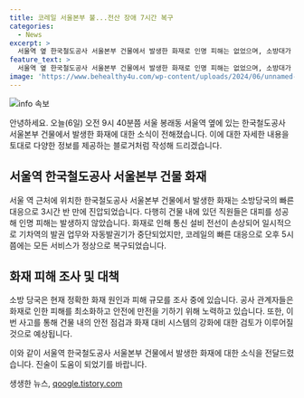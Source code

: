 ```yaml
---
title: 코레일 서울본부 불...전산 장애 7시간 복구
categories:
  - News
excerpt: >
  서울역 옆 한국철도공사 서울본부 건물에서 발생한 화재로 인명 피해는 없었으며, 소방대가 3시간 반 만에 불을 껐습니다. 30여 명의 직원들은 대피하여 안전했고, 전국 기차역의 일부 업무는 일시 중단됐으나 코레일은 7시간 20분 후에 복구 작업을 완료하고 정상 운영에 돌입했습니다. 소방당국은 원인과 피해 규모를 조사 중이며, 뉴스로 제보하고 싶은 소식은 YTN 카카오톡 채널 추가 또는 연락처로 알려주세요. (요약문 150자)
feature_text: >
  서울역 옆 한국철도공사 서울본부 건물에서 발생한 화재로 인명 피해는 없었으며, 소방대가 3시간 반 만에 불을 껐습니다. 30여 명의 직원들은 대피하여 안전했고, 전국 기차역의 일부 업무는 일시 중단됐으나 코레일은 7시간 20분 후에 복구 작업을 완료하고 정상 운영에 돌입했습니다. 소방당국은 원인과 피해 규모를 조사 중이며, 뉴스로 제보하고 싶은 소식은 YTN 카카오톡 채널 추가 또는 연락처로 알려주세요. (요약문 150자)
image: 'https://www.behealthy4u.com/wp-content/uploads/2024/06/unnamed-file.png'
---
```


<p><img src="https://www.behealthy4u.com/wp-content/uploads/2024/06/unnamed-file.png" alt="info 속보" /></p>

<p>안녕하세요. 오늘(6일) 오전 9시 40분쯤 서울 봉래동 서울역 옆에 있는 한국철도공사 서울본부 건물에서 발생한 화재에 대한 소식이 전해졌습니다. 이에 대한 자세한 내용을 토대로 다양한 정보를 제공하는 블로거처럼 작성해 드리겠습니다.</p>

<h2 data-ke-size="size26">서울역 한국철도공사 서울본부 건물 화재</h2>

<p data-ke-size="size16">서울 역 근처에 위치한 한국철도공사 서울본부 건물에서 발생한 화재는 소방당국의 빠른 대응으로 3시간 반 만에 진압되었습니다. 다행히 건물 내에 있던 직원들은 대피를 성공해 인명 피해는 발생하지 않았습니다. 화재로 인해 통신 설비 전선이 손상되어 일시적으로 기차역의 발권 업무와 자동발권기가 중단되었지만, 코레일의 빠른 대응으로 오후 5시쯤에는 모든 서비스가 정상으로 복구되었습니다.</p>

<h2 data-ke-size="size26">화재 피해 조사 및 대책</h2>

<p data-ke-size="size16">소방 당국은 현재 정확한 화재 원인과 피해 규모를 조사 중에 있습니다. 공사 관계자들은 화재로 인한 피해를 최소화하고 안전에 만전을 기하기 위해 노력하고 있습니다. 또한, 이번 사고를 통해 건물 내의 안전 점검과 화재 대비 시스템의 강화에 대한 검토가 이루어질 것으로 예상됩니다.</p>

<p>이와 같이 서울역 한국철도공사 서울본부 건물에서 발생한 화재에 대한 소식을 전달드렸습니다. 
진술이 도움이 되었기를 바랍니다.</p>
생생한 뉴스, <a href="https://qoogle.tistory.com" rel="dofollow">qoogle.tistory.com</a>


